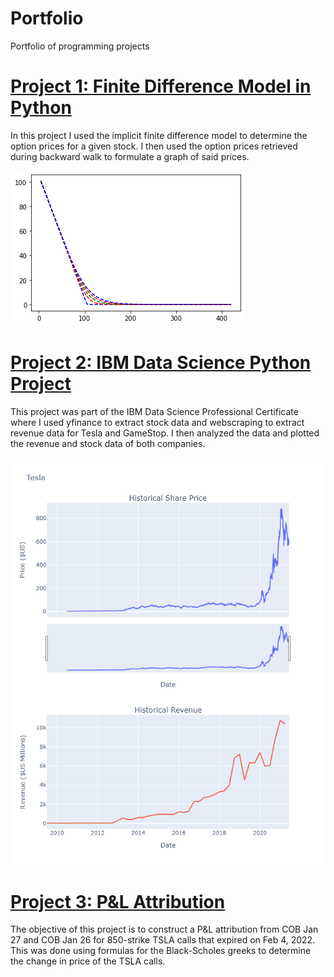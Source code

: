 # Portfolio
Portfolio of programming projects

# [Project 1: Finite Difference Model in Python](https://github.com/LoganCon44/Portfolio/blob/main/code%20files/Finite_Differences_Python.ipynb)
In this project I used the implicit finite difference model to determine the option prices for a given stock. I then used the option prices retrieved during backward walk to formulate a graph of said prices.

![](https://github.com/LoganCon44/Portfolio/blob/main/Images/Finite_Differences_Python_img.png)

# [Project 2: IBM Data Science Python Project](https://github.com/LoganCon44/Portfolio/blob/main/code%20files/IBM_Python_Project.ipynb)
This project was part of the IBM Data Science Professional Certificate where I used yfinance to extract stock data and webscraping to extract revenue data for Tesla and GameStop. I then analyzed the data and plotted the revenue and stock data of both companies.

![](https://github.com/LoganCon44/Portfolio/blob/main/Images/Tesla_Plots.png)

# [Project 3: P&L Attribution](https://github.com/LoganCon44/Portfolio/blob/main/code%20files/P%26L_Attribution.xlsx)
The objective of this project is to construct a P&L attribution from COB Jan 27 and COB Jan 26 for 850-strike TSLA calls that expired on Feb 4, 2022. This was done using formulas for the Black-Scholes greeks to determine the change in price of the TSLA calls.
